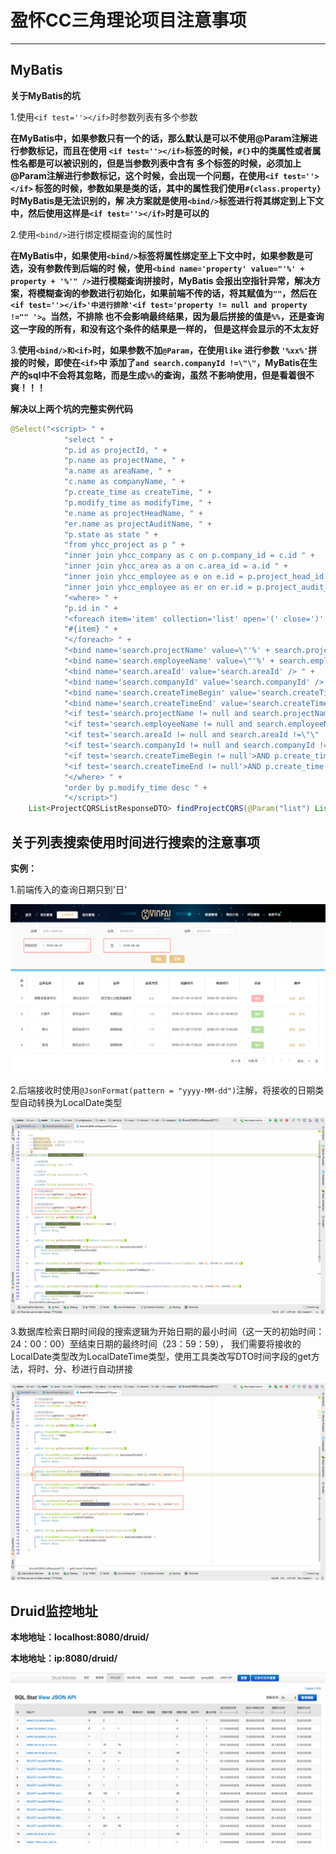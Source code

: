 # 盈怀CC三角理论项目注意事项

---

## MyBatis

**关于MyBatis的坑**

1.使用```<if test=''></if>```时参数列表有多个参数

**在MyBatis中，如果参数只有一个的话，那么默认是可以不使用@Param注解进行参数标记，而且在使用
```<if test=''></if>```标签的时候，```#{}```中的类属性或者属性名都是可以被识别的，但是当参数列表中含有
多个标签的时候，必须加上@Param注解进行参数标记，这个时候，会出现一个问题，在使用```<if test=''></if>```
标签的时候，参数如果是类的话，其中的属性我们使用```#{class.property}```时MyBatis是无法识别的，解
决方案就是使用```<bind/>```标签进行将其绑定到上下文中，然后使用这样是```<if test=''></if>```时是可以的**

2.使用```<bind/>```进行绑定模糊查询的属性时

**在MyBatis中，如果使用```<bind/>```标签将属性绑定至上下文中时，如果参数是可选，没有参数传到后端的时
候，使用```<bind name='property' value="'%' + property + '%'" />```进行模糊查询拼接时，MyBatis
会报出空指针异常，解决方案，将模糊查询的参数进行初始化，如果前端不传的话，将其赋值为```""```，然后在
```<if test=''></if>'中进行排除'<if test='property != null and property !="" '>```。当然，不排除
也不会影响最终结果，因为最后拼接的值是```%%```，还是查询这一字段的所有，和没有这个条件的结果是一样的，
但是这样会显示的不太友好**

3.**使用```<bind/>和<if>```时，如果参数不加```@Param```，在使用```like``` 进行参数 ```'%xx%'```拼接的时候，即使在```<if>```中
添加了```and search.companyId !=\"\"```，MyBatis在生产的sql中不会将其忽略，而是生成```%%```的查询，虽然
不影响使用，但是看着很不爽！！！**

**解决以上两个坑的完整实例代码**

```java
@Select("<script> " +
            "select " +
            "p.id as projectId, " +
            "p.name as projectName, " +
            "a.name as areaName, " +
            "c.name as companyName, " +
            "p.create_time as createTime, " +
            "p.modify_time as modifyTime, " +
            "e.name as projectHeadName, " +
            "er.name as projectAuditName, " +
            "p.state as state " +
            "from yhcc_project as p " +
            "inner join yhcc_company as c on p.company_id = c.id " +
            "inner join yhcc_area as a on c.area_id = a.id " +
            "inner join yhcc_employee as e on e.id = p.project_head_id " +
            "inner join yhcc_employee as er on er.id = p.project_audit_id " +
            "<where> " +
            "p.id in " +
            "<foreach item='item' collection='list' open='(' close=')' separator=','> " +
            "#{item} " +
            "</foreach> " +
            "<bind name='search.projectName' value=\"'%' + search.projectName + '%'\" /> " +
            "<bind name='search.employeeName' value=\"'%' + search.employeeName + '%'\" /> " +
            "<bind name='search.areaId' value='search.areaId' /> " +
            "<bind name='search.companyId' value='search.companyId' /> " +
            "<bind name='search.createTimeBegin' value='search.createTimeBegin' /> " +
            "<bind name='search.createTimeEnd' value='search.createTimeEnd' /> " +
            "<if test='search.projectName != null and search.projectName !=\"\" '>AND p.name like #{search.projectName}</if> " +
            "<if test='search.employeeName != null and search.employeeName !=\"\" '>AND e.name like #{search.employeeName}</if> " +
            "<if test='search.areaId != null and search.areaId !=\"\" '>AND a.id = #{search.areaId}</if> " +
            "<if test='search.companyId != null and search.companyId !=\"\" '>AND c.id = #{search.companyId}</if> " +
            "<if test='search.createTimeBegin != null'>AND p.create_time &gt; #{search.createTimeBegin}</if> " +
            "<if test='search.createTimeEnd != null'>AND p.create_time &lt; #{search.createTimeEnd}</if> " +
            "</where> " +
            "order by p.modify_time desc " +
            "</script>")
    List<ProjectCQRSListResponseDTO> findProjectCQRS(@Param("list") List<String> projectIds, @Param("search") ProjectCQRSListRequestDTO projectCQRSListRequestDTO);
```

## 关于列表搜索使用时间进行搜索的注意事项

**实例：**

1.前端传入的查询日期只到'日'

![时间搜索](image/search_date.png)

2.后端接收时使用```@JsonFormat(pattern = "yyyy-MM-dd")```注解，将接收的日期类型自动转换为LocalDate类型

![时间搜索](image/search_date_dto.png)

3.数据库检索日期时间段的搜索逻辑为开始日期的最小时间（这一天的初始时间：24：00：00）至结束日期的最终时间（23：59：59），
我们需要将接收的LocalDate类型改为LocalDateTime类型，使用工具类改写DTO时间字段的get方法，将时、分、秒进行自动拼接

![时间搜索](image/search_date_dto_get.png)

## Druid监控地址

**本地地址：localhost:8080/druid/**

**本地地址：ip:8080/druid/**

![链接池监控地址](image/druid_address.png)
